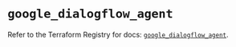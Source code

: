 # `google_dialogflow_agent`

Refer to the Terraform Registry for docs: [`google_dialogflow_agent`](https://registry.terraform.io/providers/hashicorp/google-beta/6.30.0/docs/resources/google_dialogflow_agent).
